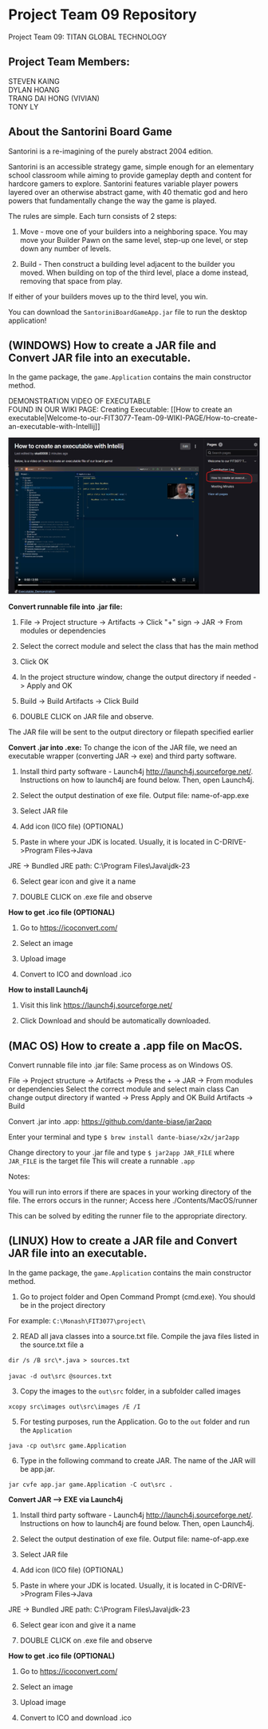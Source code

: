# Project Team 09 Repository

Project Team 09: TITAN GLOBAL TECHNOLOGY

## Project Team Members:
STEVEN KAING\
DYLAN HOANG\
TRANG DAI HONG (VIVIAN)\
TONY LY

## About the Santorini Board Game
Santorini is a re-imagining of the purely abstract 2004 edition.

Santorini is an accessible strategy game, simple enough for an elementary school classroom while aiming to provide gameplay depth and content for hardcore gamers to explore. Santorini features variable player powers layered over an otherwise abstract game, with 40 thematic god and hero powers that fundamentally change the way the game is played.

The rules are simple. Each turn consists of 2 steps:

1. Move - move one of your builders into a neighboring space. You may move your Builder Pawn on the same level, step-up one level, or step down any number of levels.

2. Build - Then construct a building level adjacent to the builder you moved. When building on top of the third level, place a dome instead, removing that space from play.

If either of your builders moves up to the third level, you win.


You can download the `SantoriniBoardGameApp.jar` file to run the desktop application!













## (WINDOWS) How to create a JAR file and Convert JAR file into an executable.
In the game package, the `game.Application` contains the main constructor method.


DEMONSTRATION VIDEO OF EXECUTABLE  
FOUND IN OUR WIKI PAGE: Creating Executable: [[How to create an executable|Welcome-to-our-FIT3077-Team-09-WIKI-PAGE/How-to-create-an-executable-with-Intellij]]

![image info](src/images/Other/EXECUTABLE.png)


**Convert runnable file into .jar file:**

1. File -> Project structure -> Artifacts -> Click "+" sign -> JAR -> From modules or dependencies

2. Select the correct module and select the class that has the main method

3. Click OK

4. In the project structure window, change the output directory if needed -> Apply and OK

5. Build -> Build Artifacts -> Click Build

6. DOUBLE CLICK on JAR file and observe.

The JAR file will be sent to the output directory or filepath specified earlier

**Convert .jar into .exe:**
To change the icon of the JAR file, we need an executable wrapper (converting JAR -> exe) and third party software.

1. Install third party software - Launch4j http://launch4j.sourceforge.net/. Instructions on how to launch4j are found below. Then, open Launch4j.

2. Select the output destination of exe file. Output file: name-of-app.exe

3. Select JAR file

4. Add icon (ICO file) (OPTIONAL)

5. Paste in where your JDK is located. Usually, it is located in  C-DRIVE->Program Files->Java 

JRE -> Bundled JRE path: C:\Program Files\Java\jdk-23

6. Select gear icon and give it a name

7. DOUBLE CLICK on .exe file and observe

**How to get .ico file (OPTIONAL)**
1. Go to  https://icoconvert.com/

2. Select an image

3. Upload image

4. Convert to ICO and download .ico

**How to install Launch4j**
1. Visit this link https://launch4j.sourceforge.net/

2. Click Download and should be automatically downloaded.



## (MAC OS) How to create a .app file on MacOS.
Convert runnable file into .jar file:
Same process as on Windows OS.

File → Project structure → Artifacts → Press the + → JAR → From modules or dependencies
Select the correct module and select main class
Can change output directory if wanted → Press Apply and OK
Build Artifacts → Build


Convert .jar into .app:
https://github.com/dante-biase/jar2app

Enter your terminal and type `$ brew install dante-biase/x2x/jar2app`

Change directory to your .jar file and type `$ jar2app JAR_FILE` where `JAR_FILE` is the target file
This will create a runnable `.app`


Notes:

You will run into errors if there are spaces in your working directory of the file. The errors occurs in the runner; Access here ./Contents/MacOS/runner


This can be solved by editing the runner file to the appropriate directory.


## (LINUX) How to create a JAR file and Convert JAR file into an executable.

In the game package, the `game.Application` contains the main constructor method.

1. Go to project folder and Open Command Prompt (cmd.exe). You should be in the project directory

For example: `C:\Monash\FIT3077\project\`

2. READ all java classes into a source.txt file. Compile the java files listed in the source.txt file a
```linux
dir /s /B src\*.java > sources.txt

javac -d out\src @sources.txt
```

3. Copy the images to the `out\src` folder, in a subfolder called images
```linux
xcopy src\images out\src\images /E /I
```

5. For testing purposes, run the Application. Go to the `out` folder and run the `Application`
```linux
java -cp out\src game.Application
```

6. Type in the following command to create JAR. The name of the JAR will be app.jar.
```linux
jar cvfe app.jar game.Application -C out\src .
```

**Convert JAR --> EXE via Launch4j**

1. Install third party software - Launch4j http://launch4j.sourceforge.net/. Instructions on how to launch4j are found below. Then, open Launch4j.

2. Select the output destination of exe file. Output file: name-of-app.exe

3. Select JAR file

4. Add icon (ICO file) (OPTIONAL)

5. Paste in where your JDK is located. Usually, it is located in  C-DRIVE->Program Files->Java 

JRE -> Bundled JRE path: C:\Program Files\Java\jdk-23

6. Select gear icon and give it a name

7. DOUBLE CLICK on .exe file and observe


**How to get .ico file (OPTIONAL)** 
1. Go to  https://icoconvert.com/

2. Select an image

3. Upload image

4. Convert to ICO and download .ico

